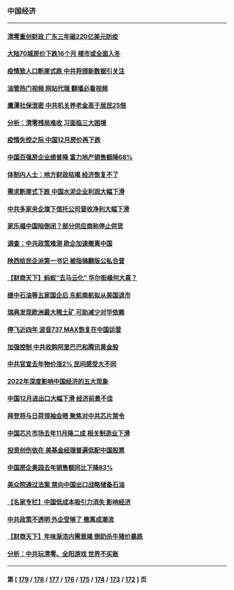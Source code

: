 ### 中国经济
---
#### [清零重创财政 广东三年砸220亿美元防疫](../../pages/ncid283/n13908647.md?01171245) 
#### [大陆70城房价下跌16个月 楼市或全面入冬](../../pages/ncid283/n13908344.md?01171245) 
#### [疫情致人口断崖式跌 中共将颁新数据引关注](../../pages/ncid283/n13908588.md?01171245) 
#### [油管热门视频 网站代理 翻墙必看视频](http://138.2.39.72:81/youtube.html?epic-marker?01171245)
#### [鹰潭社保泄密 中共机关养老金高于居民25倍](../../pages/ncid283/n13908521.md?01171245) 
#### [分析：清零残局难收 习面临三大困境](../../pages/ncid283/n13907775.md?01171245) 
#### [疫情失控之际 中国12月房价再下跌](../../pages/ncid283/n13908282.md?01171245) 
#### [中国百强房企业绩普降 富力地产销售额降68%](../../pages/ncid283/n13907895.md?01171245) 
#### [体制内人士：地方财政枯竭 经济恢复不了](../../pages/ncid283/n13907853.md?01171245) 
#### [需求断崖式下跌 中国水泥企业利润大幅下滑](../../pages/ncid283/n13907801.md?01171245) 
#### [中共多家央企旗下信托公司营收净利大幅下滑](../../pages/ncid283/n13907058.md?01171245) 
#### [家乐福中国陷倒闭？部分供应商称停止供货](../../pages/ncid283/n13907044.md?01171245) 
#### [调查：中共政策难测 欧企加速撤离中国](../../pages/ncid283/n13906766.md?01171245) 
#### [陕西给民企派第一书记 被指搞翻版公私合营](../../pages/ncid283/n13906682.md?01171245) 
#### [【财商天下】蚂蚁“去马云化” 华尔街缘何大喜？](../../pages/ncid283/n13906511.md?01171245) 
#### [继中石油等五家国企后 东航南航拟从美国退市](../../pages/ncid283/n13906480.md?01171245) 
#### [瑞典发现欧洲最大稀土矿 可助减少对华依赖](../../pages/ncid283/n13906450.md?01171245) 
#### [停飞近四年 波音737 MAX恢复在中国运营](../../pages/ncid283/n13906430.md?01171245) 
#### [加强控制 中共收购阿里巴巴和腾讯黄金股](../../pages/ncid283/n13906441.md?01171245) 
#### [中共官宣去年物价涨2% 民间感受大不同](../../pages/ncid283/n13906232.md?01171245) 
#### [2022年深度影响中国经济的五大现象](../../pages/ncid283/n13906152.md?01171245) 
#### [中国12月进出口大幅下滑 经济前景不佳](../../pages/ncid283/n13906082.md?01171245) 
#### [拜登将与日荷领袖会晤 聚焦对中共芯片禁令](../../pages/ncid283/n13905769.md?01171245) 
#### [中国芯片市场去年11月降二成 相关制造业下滑](../../pages/ncid283/n13905682.md?01171245) 
#### [投资创伤依在 美基金经理普遍低配中国股票](../../pages/ncid283/n13905691.md?01171245) 
#### [中国房企奥园去年销售额同比下降83%](../../pages/ncid283/n13905697.md?01171245) 
#### [美众院通过法案 禁向中国出口战略储备石油](../../pages/ncid283/n13905660.md?01171245) 
#### [【名家专栏】中国低成本吸引力消失 影响经济](../../pages/ncid283/n13905515.md?01171245) 
#### [中共政策不透明 外企受够了 撤离成潮流](../../pages/ncid283/n13904279.md?01171245) 
#### [【财商天下】年味渐浓内需衰竭 倒奶杀牛猪价暴跌](../../pages/ncid283/n13904837.md?01171245) 
#### [分析：中共玩清零、全阳游戏 世界不买账](../../pages/ncid283/n13904834.md?01171245) 

---
#### 第 [ [179](./179.md?01171245) / [178](./178.md?01171245) / [177](./177.md?01171245) / [176](./176.md?01171245) / [175](./175.md?01171245) / [174](./174.md?01171245) / [173](./173.md?01171245) / [172](./172.md?01171245) ] 页
